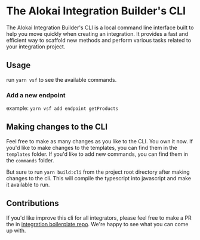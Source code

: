 # The Alokai Integration Builder's CLI

The Alokai Integration Builder's CLI is a local command line interface built to help you move quickly when creating an integration. It provides a fast and efficient way to scaffold new methods and perform various tasks related to your integration project.

## Usage
run `yarn vsf` to see the available commands.

### Add a new endpoint
example: `yarn vsf add endpoint getProducts`


## Making changes to the CLI
Feel free to make as many changes as you like to the CLI. You own it now. If you'd like to make changes to the templates, you can find them in the `templates` folder. If you'd like to add new commands, you can find them in the `commands` folder.

But sure to run `yarn build:cli` from the project root directory after making changes to the cli. This will compile the typescript into javascript and make it available to run.

## Contributions
If you'd like improve this cli for all integrators, please feel free to make a PR the in [integration boilerplate repo](https://github.com/vuestorefront/integration-boilerplate). We're happy to see what you can come up with.
